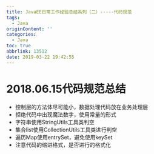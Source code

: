 ```yaml
---
title: JavaEE日常工作经验总结系列（二）-----代码规范
tags:
  - Java
originContent: ''
categories:
  - Java
toc: true
abbrlink: 13512
date: 2019-03-22 19:42:55
---
```

# 2018.06.15代码规范总结

* 控制层的方法体尽可能小，数据处理代码放在业务处理层
* 拒绝代码中出现魔法数字，使用常量的形式
* 字符串使用StringUtils工具类判空
* 集合list使用CollectionUtils工具类进行判空
* 遍历Map使用entrySet，避免使用keySet
* 注意代码的缩进格式，是否进行的格式化
<!-- more -->